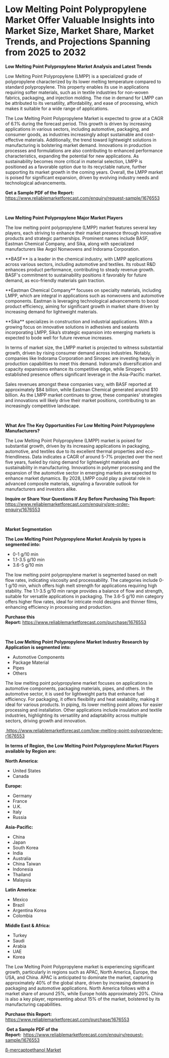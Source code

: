 <p><h1>Low Melting Point Polypropylene Market Offer Valuable Insights into Market Size, Market Share, Market Trends, and Projections Spanning from 2025 to 2032</h1></p><p><strong>Low Melting Point Polypropylene Market Analysis and Latest Trends</strong></p>
<p><p>Low Melting Point Polypropylene (LMPP) is a specialized grade of polypropylene characterized by its lower melting temperature compared to standard polypropylene. This property enables its use in applications requiring softer materials, such as in textile industries for non-woven fabrics, packaging, and injection molding. The rise in demand for LMPP can be attributed to its versatility, affordability, and ease of processing, which makes it suitable for a wide range of applications.</p><p>The Low Melting Point Polypropylene Market is expected to grow at a CAGR of 6.1% during the forecast period. This growth is driven by increasing applications in various sectors, including automotive, packaging, and consumer goods, as industries increasingly adopt sustainable and cost-effective materials. Additionally, the trend toward lightweight solutions in manufacturing is bolstering market demand. Innovations in production processes and formulations are also contributing to enhanced performance characteristics, expanding the potential for new applications. As sustainability becomes more critical in material selection, LMPP is positioned as a favorable option due to its recyclable nature, further supporting its market growth in the coming years. Overall, the LMPP market is poised for significant expansion, driven by evolving industry needs and technological advancements.</p></p>
<p><strong>Get a Sample PDF of the Report:&nbsp;</strong> <a href="https://www.reliablemarketforecast.com/enquiry/request-sample/1676553?utm_campaign=2740&utm_medium=2&utm_source=Github&utm_content=ia&utm_term=24032025&utm_id=low-melting-point-polypropylene">https://www.reliablemarketforecast.com/enquiry/request-sample/1676553</a></p>
<p>&nbsp;</p>
<p><strong>Low Melting Point Polypropylene Major Market Players</strong></p>
<p><p>The low melting point polypropylene (LMPP) market features several key players, each striving to enhance their market presence through innovative products and strategic partnerships. Prominent names include BASF, Eastman Chemical Company, and Sika, along with specialized manufacturers like Avgol Nonwovens and Indorama Corporation.</p><p>**BASF** is a leader in the chemical industry, with LMPP applications across various sectors, including automotive and textiles. Its robust R&D enhances product performance, contributing to steady revenue growth. BASF's commitment to sustainability positions it favorably for future demand, as eco-friendly materials gain traction.</p><p>**Eastman Chemical Company** focuses on specialty materials, including LMPP, which are integral in applications such as nonwovens and automotive components. Eastman is leveraging technological advancements to boost product efficiency, aiming for significant growth in market share driven by increasing demand for lightweight materials.</p><p>**Sika** specializes in construction and industrial applications. With a growing focus on innovative solutions in adhesives and sealants incorporating LMPP, Sika’s strategic expansion into emerging markets is expected to bode well for future revenue increases.</p><p>In terms of market size, the LMPP market is projected to witness substantial growth, driven by rising consumer demand across industries. Notably, companies like Indorama Corporation and Sinopec are investing heavily in production capabilities to meet this demand. Indorama’s diversification and capacity expansions enhance its competitive edge, while Sinopec’s established presence offers significant leverage in the Asia-Pacific market.</p><p>Sales revenues amongst these companies vary, with BASF reported at approximately $84 billion, while Eastman Chemical generated around $10 billion. As the LMPP market continues to grow, these companies' strategies and innovations will likely drive their market positions, contributing to an increasingly competitive landscape.</p></p>
<p>&nbsp;</p>
<p><strong>What Are The Key Opportunities For Low Melting Point Polypropylene Manufacturers?</strong></p>
<p><p>The Low Melting Point Polypropylene (LMPP) market is poised for substantial growth, driven by its increasing applications in packaging, automotive, and textiles due to its excellent thermal properties and eco-friendliness. Data indicates a CAGR of around 5-7% projected over the next five years, fueled by rising demand for lightweight materials and sustainability in manufacturing. Innovations in polymer processing and the expansion of the automotive sector in emerging markets are expected to enhance market dynamics. By 2028, LMPP could play a pivotal role in advanced composite materials, signaling a favorable outlook for manufacturers and investors alike.</p></p>
<p><strong>Inquire or Share Your Questions If Any Before Purchasing This Report:</strong> <a href="https://www.reliablemarketforecast.com/enquiry/pre-order-enquiry/1676553?utm_campaign=2740&utm_medium=2&utm_source=Github&utm_content=ia&utm_term=24032025&utm_id=low-melting-point-polypropylene">https://www.reliablemarketforecast.com/enquiry/pre-order-enquiry/1676553</a></p>
<p>&nbsp;</p>
<p><strong>Market Segmentation</strong></p>
<p><strong>The Low Melting Point Polypropylene Market Analysis by types is segmented into:</strong></p>
<p><ul><li>0-1 g/10 min</li><li>1.1-3.5 g/10 min</li><li>3.6-5 g/10 min</li></ul></p>
<p><p>The low melting point polypropylene market is segmented based on melt flow rates, indicating viscosity and processability. The categories include 0-1 g/10 min, which offers high melt strength for applications requiring high stability. The 1.1-3.5 g/10 min range provides a balance of flow and strength, suitable for versatile applications in packaging. The 3.6-5 g/10 min category offers higher flow rates, ideal for intricate mold designs and thinner films, enhancing efficiency in processing and production.</p></p>
<p><strong>Purchase this Report:&nbsp;</strong><a href="https://www.reliablemarketforecast.com/purchase/1676553?utm_campaign=2740&utm_medium=2&utm_source=Github&utm_content=ia&utm_term=24032025&utm_id=low-melting-point-polypropylene">https://www.reliablemarketforecast.com/purchase/1676553</a></p>
<p>&nbsp;</p>
<p><strong>The Low Melting Point Polypropylene Market Industry Research by Application is segmented into:</strong></p>
<p><ul><li>Automotive Components</li><li>Package Material</li><li>Pipes</li><li>Others</li></ul></p>
<p><p>The low melting point polypropylene market focuses on applications in automotive components, packaging materials, pipes, and others. In the automotive sector, it is used for lightweight parts that enhance fuel efficiency. For packaging, it offers flexibility and heat sealability, making it ideal for various products. In piping, its lower melting point allows for easier processing and installation. Other applications include insulation and textile industries, highlighting its versatility and adaptability across multiple sectors, driving growth and innovation.</p></p>
<p><a href="https://www.reliablemarketforecast.com/low-melting-point-polypropylene-r1676553?utm_campaign=2740&utm_medium=2&utm_source=Github&utm_content=ia&utm_term=24032025&utm_id=low-melting-point-polypropylene">&nbsp;https://www.reliablemarketforecast.com/low-melting-point-polypropylene-r1676553</a></p>
<p><strong>In terms of Region, the Low Melting Point Polypropylene Market Players available by Region are:</strong></p>
<p>
    <p> <strong> North America: </strong>
        <ul>
            <li>United States</li>
            <li>Canada</li>
        </ul>
        </p> 
    <p> <strong> Europe: </strong>
        <ul>
            <li>Germany</li>
            <li>France</li>
            <li>U.K.</li>
            <li>Italy</li>
            <li>Russia</li>
        </ul>
        </p> 
    <p> <strong> Asia-Pacific: </strong>
        <ul>
            <li>China</li>
            <li>Japan</li>
            <li>South Korea</li>
            <li>India</li>
            <li>Australia</li>
            <li>China Taiwan</li>
            <li>Indonesia</li>
            <li>Thailand</li>
            <li>Malaysia</li>
        </ul>
        </p> 
    <p> <strong> Latin America: </strong>
        <ul>
            <li>Mexico</li>
            <li>Brazil</li>
            <li>Argentina Korea</li>
            <li>Colombia</li>
        </ul>
        </p> 
    <p> <strong> Middle East & Africa: </strong>
        <ul>
            <li>Turkey</li>
            <li>Saudi</li>
            <li>Arabia</li>
            <li>UAE</li>
            <li>Korea</li>
        </ul>
    </p>
    </p>
<p><p>The Low Melting Point Polypropylene market is experiencing significant growth, particularly in regions such as APAC, North America, Europe, the USA, and China. APAC is anticipated to dominate the market, capturing approximately 40% of the global share, driven by increasing demand in packaging and automotive applications. North America follows with a market share of around 25%, while Europe holds approximately 20%. China is also a key player, representing about 15% of the market, bolstered by its manufacturing capabilities.</p></p>
<p><strong>Purchase this Report: </strong><a href="https://www.reliablemarketforecast.com/purchase/1676553?utm_campaign=2740&utm_medium=2&utm_source=Github&utm_content=ia&utm_term=24032025&utm_id=low-melting-point-polypropylene">https://www.reliablemarketforecast.com/purchase/1676553</a></p>
<p>&nbsp;<strong>Get a Sample PDF of the Report:&nbsp;&nbsp;</strong><a href="https://www.reliablemarketforecast.com/enquiry/request-sample/1676553?utm_campaign=2740&utm_medium=2&utm_source=Github&utm_content=ia&utm_term=24032025&utm_id=low-melting-point-polypropylene">https://www.reliablemarketforecast.com/enquiry/request-sample/1676553</a></p>
<p><strong></strong></p>
<p><p><a href="https://github.com/xtysizov/Market-Research-Report-List-1/blob/main/b-mercaptoethanol-market.md?utm_campaign=2740&utm_medium=2&utm_source=Github&utm_content=ia&utm_term=24032025&utm_id=low-melting-point-polypropylene">β-mercaptoethanol Market</a></p></p>
